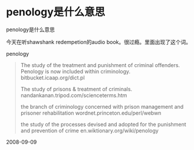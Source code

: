 # penology是什么意思

penology是什么意思

今天在听shawshank redempetion的audio book。很过瘾。里面出现了这个词。

penology
> The study of the treatment and punishment of criminal offenders. Penology is now included within criminology.
> bitbucket.icaap.org/dict.pl
> 
> The study of prisons & treatment of criminals.
> nandankanan.tripod.com/scienceterms.htm
> 
> the branch of criminology concerned with prison management and prisoner rehabilitation
> wordnet.princeton.edu/perl/webwn
> 
> the study of the processes devised and adopted for the punishment and prevention of crime
> en.wiktionary.org/wiki/penology


2008-09-09